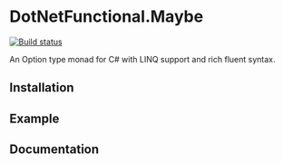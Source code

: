 # DotNetFunctional.Maybe

[![Build status](https://ci.appveyor.com/api/projects/status/jokc9aicecq0tvs1/branch/master?svg=true)](https://ci.appveyor.com/project/jotatoledo/maybe/branch/master)

An Option type monad for C# with LINQ support and rich fluent syntax.

## Installation

## Example

## Documentation